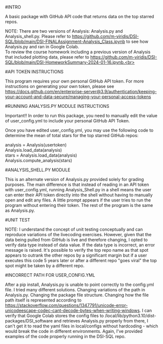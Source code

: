 #INTRO<br>

A basic package with GitHub API code that returns data on the top starred repos.<br>

NOTE: There are two versions of Analysis: Analysis.py and Analysis_shell.py. Please refer to https://github.com/m-viridis/DSI-SQL/blob/main/DSI-FINALAssignment-Analysis_Class.ipynb to see how Analysis.py and ran in Google Colab. <br>
To review the course homework including a previous version of Analysis that included plotting data, please refer to https://github.com/m-viridis/DSI-SQL/blob/main/DSI-HomeworkSummary-2024-01-16.ipynb.<br>

#API TOKEN INSTRUCTIONS<br>

This program requires your own personal GitHub API token. For more instructions on generating your own token, please see https://docs.github.com/en/enterprise-server@3.9/authentication/keeping-your-account-and-data-secure/managing-your-personal-access-tokens<br>

#RUNNING ANALYSIS.PY MODULE INSTRUCTIONS<br>

Important!! In order to run this package, you need to manually edit the value of user_config.yml to include your personal GitHub API Token.<br>

Once you have edited user_config.yml, you may use the following code to determine the mean of total stars for the top starred GitHub repos:<br>

analysis = Analysis(usertoken)<br>
Analysis.load_data(analysis)<br>
stars = Analysis.load_data(analysis)<br>
Analysis.compute_analysis(stars)<br>

#ANALYSIS_SHELL.PY MODULE<br>

This is an alternate version of Analysis.py provided solely for grading purposes. The main difference is that instead of reading in an API token with user_config.yml, running Analysis_Shell.py in a shell means the user can enter their API token directly into the shell without having to manually open and edit any files. A little prompt appears if the user tries to run the program without entering their token. The rest of the program is the same as Analysis.py.<br>

#UNIT TEST <br>

NOTE: I understand the concept of unit testing conceptually and can reproduce variations of the livecoding exercises. However, given that the data being pulled from GitHub is live and therefore changing, I opted to verify data type instead of data value. If the data type is incorrect, an error message is raised. It's possible to verify the top repo name as that spot appears to outrank the other repos by a significant margin but if a user executes this code 5 years later or after a different repo "goes viral" the top spot might be taken by a different repo.  <br>

#INCORRECT PATH FOR USER_CONFIG.YML <br>

After a pip install, Analysis.py is unable to point correctly to the config.yml file. I tried many different solutions. Changing variations of the path in Analysis.py. Changing the package file structure. Changing how the file path itself is represented according to https://stackoverflow.com/questions/1347791/unicode-error-unicodeescape-codec-cant-decode-bytes-when-writing-windows. I can verify that Google Colab stores the config files to /local/lib/python3.10/dist-packages/DSI_software and retrieves Analysis.py properly from there, I can't get it to read the yaml files in local/configs without hardcoding - which would break the code in different environments. Again, I've provided examples of the code properly running in the DSI-SQL repo. <br>
